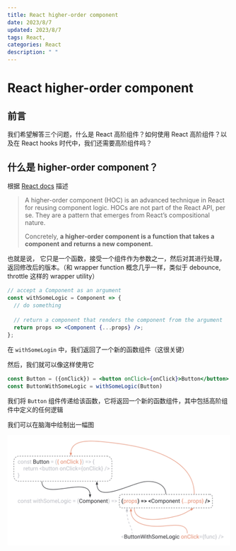 ```yaml
---
title: React higher-order component
date: 2023/8/7
updated: 2023/8/7
tags: React,
categories: React
description: " "
---
```


# React higher-order component

## 前言

我们希望解答三个问题，什么是 React 高阶组件？如何使用 React 高阶组件？以及在 React hooks 时代中，我们还需要高阶组件吗？

## 什么是 higher-order component？

根据 [React docs](https://legacy.reactjs.org/docs/higher-order-components.html) 描述

> A higher-order component (HOC) is an advanced technique in React for reusing component logic. HOCs are not part of the React API, per se. They are a pattern that emerges from React’s compositional nature.
> 
> Concretely, **a higher-order component is a function that takes a component and returns a new component.**

也就是说， 它只是一个函数，接受一个组件作为参数之一，然后对其进行处理，返回修改后的版本。（和 wrapper function 概念几乎一样，类似于 debounce, throttle 这样的 wrapper utility）

```jsx
// accept a Component as an argument
const withSomeLogic = Component => {
  // do something

  // return a component that renders the component from the argument
  return props => <Component {...props} />;
};
```

在 `withSomeLogin` 中，我们返回了一个新的函数组件（这很关键）

然后，我们就可以像这样使用它

```jsx
const Button = ({onClick}) = <button onClick={onClick}>Button</button>
const ButtonWithSomeLogic = withSomeLogic(Button)
```

我们将 `Button` 组件传递给该函数，它将返回一个新的函数组件，其中包括高阶组件中定义的任何逻辑

我们可以在脑海中绘制出一幅图

<img src="./../img/example.png" alt="example" style="zoom:50%;" />

